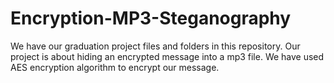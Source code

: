 # Encryption-MP3-Steganography
We have our graduation project files and folders in this repository.
Our project is about hiding an encrypted message into a mp3 file. We have used AES encryption algorithm to encrypt our message. 
